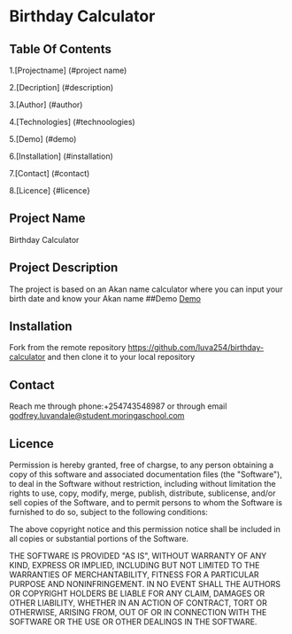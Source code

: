 # Birthday Calculator
## Table Of Contents
1.[Projectname] (#project name)

2.[Decription] (#description)

3.[Author] (#author)

4.[Technologies] (#technoologies)

5.[Demo] (#demo)

6.[Installation] (#installation)

7.[Contact] (#contact)

8.[Licence] {#licence}

## Project Name
Birthday Calculator
## Project Description
The project is based on an Akan name calculator where you can input your birth date and know your Akan name
##Demo
[Demo](https://luva254.github.io/birthday-calculator/)
## Installation
Fork from the remote repository https://github.com/luva254/birthday-calculator and then clone it to your local repository
## Contact
Reach me through phone:+254743548987 or through email godfrey.luvandale@student.moringaschool.com
## Licence
Permission is hereby granted, free of chargse, to any person obtaining a copy
of this software and associated documentation files (the "Software"), to deal
in the Software without restriction, including without limitation the rights
to use, copy, modify, merge, publish, distribute, sublicense, and/or sell
copies of the Software, and to permit persons to whom the Software is
furnished to do so, subject to the following conditions:

The above copyright notice and this permission notice shall be included in all
copies or substantial portions of the Software.

THE SOFTWARE IS PROVIDED "AS IS", WITHOUT WARRANTY OF ANY KIND, EXPRESS OR
IMPLIED, INCLUDING BUT NOT LIMITED TO THE WARRANTIES OF MERCHANTABILITY,
FITNESS FOR A PARTICULAR PURPOSE AND NONINFRINGEMENT. IN NO EVENT SHALL THE
AUTHORS OR COPYRIGHT HOLDERS BE LIABLE FOR ANY CLAIM, DAMAGES OR OTHER
LIABILITY, WHETHER IN AN ACTION OF CONTRACT, TORT OR OTHERWISE, ARISING FROM,
OUT OF OR IN CONNECTION WITH THE SOFTWARE OR THE USE OR OTHER DEALINGS IN THE
SOFTWARE.
